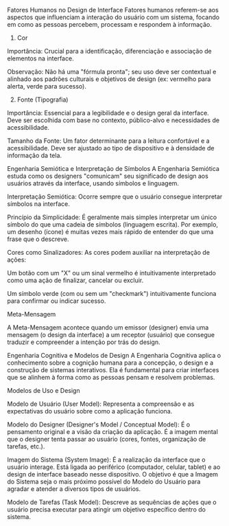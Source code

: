 Fatores Humanos no Design de Interface
Fatores humanos referem-se aos aspectos que influenciam a interação do usuário com um sistema, focando em como as pessoas percebem, processam e respondem à informação.

1. Cor

Importância: Crucial para a identificação, diferenciação e associação de elementos na interface.

Observação: Não há uma "fórmula pronta"; seu uso deve ser contextual e alinhado aos padrões culturais e objetivos de design (ex: vermelho para alerta, verde para sucesso).

2. Fonte (Tipografia)

Importância: Essencial para a legibilidade e o design geral da interface. Deve ser escolhida com base no contexto, público-alvo e necessidades de acessibilidade.

Tamanho da Fonte: Um fator determinante para a leitura confortável e a acessibilidade. Deve ser ajustado ao tipo de dispositivo e à densidade de informação da tela.

Engenharia Semiótica e Interpretação de Símbolos
A Engenharia Semiótica estuda como os designers "comunicam" seu significado de design aos usuários através da interface, usando símbolos e linguagem.

Interpretação Semiótica: Ocorre sempre que o usuário consegue interpretar símbolos na interface.

Princípio da Simplicidade: É geralmente mais simples interpretar um único símbolo do que uma cadeia de símbolos (linguagem escrita). Por exemplo, um desenho (ícone) é muitas vezes mais rápido de entender do que uma frase que o descreve.

Cores como Sinalizadores: As cores podem auxiliar na interpretação de ações:

Um botão com um "X" ou um sinal vermelho é intuitivamente interpretado como uma ação de finalizar, cancelar ou excluir.

Um símbolo verde (com ou sem um "checkmark") intuitivamente funciona para confirmar ou indicar sucesso.

Meta-Mensagem

A Meta-Mensagem acontece quando um emissor (designer) envia uma mensagem (o design da interface) a um receptor (usuário) que consegue traduzir e compreender a intenção por trás do design.

Engenharia Cognitiva e Modelos de Design
A Engenharia Cognitiva aplica o conhecimento sobre a cognição humana para a concepção, o design e a construção de sistemas interativos. Ela é fundamental para criar interfaces que se alinhem à forma como as pessoas pensam e resolvem problemas.

Modelos de Uso e Design

Modelo de Usuário (User Model): Representa a compreensão e as expectativas do usuário sobre como a aplicação funciona.

Modelo do Designer (Designer's Model / Conceptual Model): É o pensamento original e a visão da criação da aplicação. É a imagem mental que o designer tenta passar ao usuário (cores, fontes, organização de tarefas, etc.).

Imagem do Sistema (System Image): É a realização da interface que o usuário interage. Está ligada ao periférico (computador, celular, tablet) e ao design de interface baseado nesse dispositivo. O objetivo é que a Imagem do Sistema seja o mais próximo possível do Modelo do Usuário para agradar e atender a diversos tipos de usuários.

Modelo de Tarefas (Task Model): Descreve as sequências de ações que o usuário precisa executar para atingir um objetivo específico dentro do sistema.